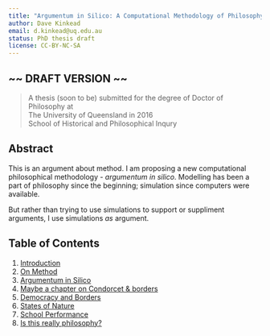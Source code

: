 ```yaml
---
title: "Argumentum in Silico: A Computational Methodology of Philosophy"
author: Dave Kinkead
email: d.kinkead@uq.edu.au
status: PhD thesis draft
license: CC-BY-NC-SA
---
```

<section class="centered">

## ~~ DRAFT VERSION ~~ ##


> A thesis (soon to be) submitted for the degree of Doctor of Philosophy at  
> The University of Queensland in 2016  
> School of Historical and Philosophical Inqury  


## Abstract

This is an argument about method.  I am proposing a new computational philosophical methodology - _argumentum in silico_.  Modelling has been a part of philosophy since the beginning; simulation since computers were available.

But rather than trying to use simulations to support or suppliment arguments, I use simulations _as_ argument.

## Table of Contents

 1. [Introduction](chapters/01)
 2. [On Method](chapters/02)
 3. [Argumentum in Silico](chapters/03)
 4. [Maybe a chapter on Condorcet & borders](#)
 4. [Democracy and Borders](chapters/04)
 5. [States of Nature](chapters/05)
 6. [School Performance](chapters/06)
 7. [Is this really philosophy?](chapters/07)

</section>
